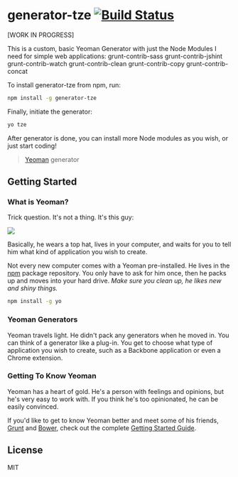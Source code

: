 # generator-tze [![Build Status](https://secure.travis-ci.org/tlei123/generator-tze.png?branch=master)](https://travis-ci.org/tlei123/generator-tze)
[WORK IN PROGRESS]

This is a custom, basic Yeoman Generator with just the Node Modules I need for simple web applications:
grunt-contrib-sass
grunt-contrib-jshint
grunt-contrib-watch
grunt-contrib-clean
grunt-contrib-copy
grunt-contrib-concat

To install generator-tze from npm, run:

```bash
npm install -g generator-tze
```

Finally, initiate the generator:

```bash
yo tze
```

After generator is done, you can install more Node modules as you wish, or just start coding!



> [Yeoman](http://yeoman.io) generator


## Getting Started

### What is Yeoman?

Trick question. It's not a thing. It's this guy:

![](http://i.imgur.com/JHaAlBJ.png)

Basically, he wears a top hat, lives in your computer, and waits for you to tell him what kind of application you wish to create.

Not every new computer comes with a Yeoman pre-installed. He lives in the [npm](https://npmjs.org) package repository. You only have to ask for him once, then he packs up and moves into your hard drive. *Make sure you clean up, he likes new and shiny things.*

```bash
npm install -g yo
```

### Yeoman Generators

Yeoman travels light. He didn't pack any generators when he moved in. You can think of a generator like a plug-in. You get to choose what type of application you wish to create, such as a Backbone application or even a Chrome extension.

### Getting To Know Yeoman

Yeoman has a heart of gold. He's a person with feelings and opinions, but he's very easy to work with. If you think he's too opinionated, he can be easily convinced.

If you'd like to get to know Yeoman better and meet some of his friends, [Grunt](http://gruntjs.com) and [Bower](http://bower.io), check out the complete [Getting Started Guide](https://github.com/yeoman/yeoman/wiki/Getting-Started).


## License

MIT
